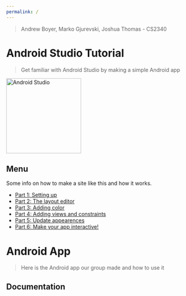 ```yaml
---
permalink: /
---
```

> Andrew Boyer, Marko Gjurevski, Joshua Thomas - CS2340
# **Android Studio Tutorial**
> Get familiar with Android Studio by making a simple Android app

<div align="left">
    <a href="https://developer.android.com/studio">
        <img src="https://upload.wikimedia.org/wikipedia/commons/thumb/9/92/Android_Studio_Trademark.svg/2560px-Android_Studio_Trademark.svg.png" alt="Android Studio" width="200">
    </a>
</div>


## Menu

Some info on how to make a site like this and how it works.

- [Part 1: Setting up](tutorial/1.md)
- [Part 2: The layout editor](tutorial/2.md)
- [Part 3: Adding color](tutorial/3.md)
- [Part 4: Adding views and constraints](tutorial/4.md)
- [Part 5: Update appearences](tutorial/5.md)
- [Part 6: Make your app interactive!](tutorial/6.md)


# **Android App**
> Here is the Android app our group made and how to use it

## Documentation